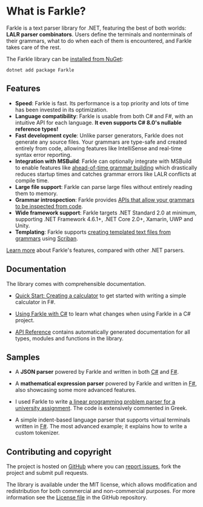 # What is Farkle?

Farkle is a text parser library for .NET, featuring the best of both worlds: __LALR parser combinators__. Users define the terminals and nonterminals of their grammars, what to do when each of them is encountered, and Farkle takes care of the rest.

The Farkle library can be <a href="https://nuget.org/packages/Farkle">installed from NuGet</a>:
```
dotnet add package Farkle
```

## Features

* __Speed__: Farkle is fast. Its performance is a top priority and lots of time has been invested in its optimization.
* __Language compatibility__: Farkle is usable from both C# and F#, with an intuitive API for each language. __It even supports C# 8.0's nullable reference types!__
* __Fast development cycle__: Unlike parser generators, Farkle does not generate any source files. Your grammars are type-safe and created entirely from code, allowing features like IntelliSense and real-time syntax error reporting.
* __Integration with MSBuild__: Farkle can optionally integrate with MSBuild to enable features like [ahead-of-time grammar building](the-precompiler.html) which drastically reduces startup times and catches grammar errors like LALR conflicts at compile time.
* __Large file support__: Farkle can parse large files without entirely reading them to memory.
* __Grammar introspection__: Farkle provides [APIs that allow your grammars to be inspected from code](reference/farkle-grammar-grammar.html).
* __Wide framework support__: Farkle targets .NET Standard 2.0 at minimum, supporting .NET Framework 4.6.1+, .NET Core 2.0+, Xamarin, UWP and Unity.
* __Templating__: Farkle supports [creating templated text files from grammars](templates.html) using [Scriban][scriban].

[Learn more](choosing-a-parser.html) about Farkle's features, compared with other .NET parsers.

## Documentation

The library comes with comprehensible documentation.

 * [Quick Start: Creating a calculator](quickstart.html) to get started with writing a simple calculator in F#.

 * [Using Farkle with C#](csharp.html) to learn what changes when using Farkle in a C# project.

 * [API Reference](reference/index.html) contains automatically generated documentation for all types, modules and functions in the library.

## Samples

* A __JSON parser__ powered by Farkle and written in both [C#][json-csharp] and [F#][json-fsharp].

* A __mathematical expression parser__ powered by Farkle and written in [F#][simple-maths], also showcasing some more advanced features.

* I used Farkle to write [a linear programming problem parser for a university assignment](https://github.com/teo-tsirpanis/uom/tree/master/s4/linear-and-network-programming/LinearProgrammingProblemParser). The code is extensively commented in Greek.

* A simple indent-based language parser that supports virtual terminals written in [F#][indent-based]. The most advanced example; it explains how to write a custom tokenizer.

## Contributing and copyright

The project is hosted on [GitHub][gh] where you can [report issues][issues], fork the project and submit pull requests.

The library is available under the MIT license, which allows modification and
redistribution for both commercial and non-commercial purposes. For more information see the [License file][license] in the GitHub repository.

  [nuget]: https://nuget.org/packages/Farkle
  [scriban]: https://github.com/lunet-io/Scriban
  [json-csharp]: https://github.com/teo-tsirpanis/Farkle/blob/master/sample/Farkle.Samples.CSharp/JSON.cs
  [json-fsharp]: https://github.com/teo-tsirpanis/Farkle/blob/master/sample/Farkle.Samples.FSharp/JSON.fs
  [simple-maths]: https://github.com/teo-tsirpanis/Farkle/blob/master/sample/Farkle.Samples.FSharp/SimpleMaths.fs
  [indent-based]: https://github.com/teo-tsirpanis/Farkle/blob/master/sample/Farkle.Samples.FSharp/IndentBased.fs
  [gh]: https://github.com/teo-tsirpanis/Farkle
  [issues]: https://github.com/teo-tsirpanis/Farkle/issues
  [license]: https://github.com/teo-tsirpanis/Farkle/blob/master/LICENSE.txt

